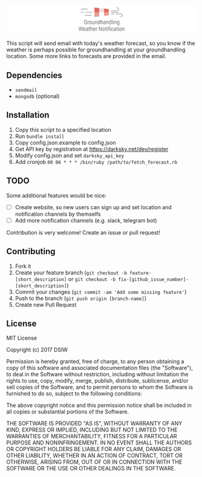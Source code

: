 ![logo](logo.png)

This script will send email with today's weather forecast, so you know if the weather is perhaps possible for
groundhandling at your groundhandling location. Some more links to forecasts are provided in the email.

## Dependencies

* `sendmail`
* `mongodb` (optional)

## Installation

1. Copy this script to a specified location
1. Run `bundle install`
1. Copy config.json.example to config.json
1. Get API key by registration at https://darksky.net/dev/register
1. Modify config.json and set `darksky_api_key`
1. Add cronjob `00 06 * * * /bin/ruby /path/to/fetch_forecast.rb`

## TODO

Some additional features would be nice:

- [ ] Create website, so new users can sign up and set location and notification channels by themselfs
- [ ] Add more notification channels (e.g. slack, telegram bot)

Contribution is very welcome! Create an issue or pull request!

## Contributing

1. Fork it
2. Create your feature branch (`git checkout -b feature-[short_description]` or `git checkout -b fix-[github_issue_number]-[short_description]`)
3. Commit your changes (`git commit -am 'Add some missing feature'`)
4. Push to the branch (`git push origin [branch-name]`)
5. Create new Pull Request

## License

MIT License

Copyright (c) 2017 DSIW

Permission is hereby granted, free of charge, to any person obtaining a copy
of this software and associated documentation files (the "Software"), to deal
in the Software without restriction, including without limitation the rights
to use, copy, modify, merge, publish, distribute, sublicense, and/or sell
copies of the Software, and to permit persons to whom the Software is
furnished to do so, subject to the following conditions:

The above copyright notice and this permission notice shall be included in all
copies or substantial portions of the Software.

THE SOFTWARE IS PROVIDED "AS IS", WITHOUT WARRANTY OF ANY KIND, EXPRESS OR
IMPLIED, INCLUDING BUT NOT LIMITED TO THE WARRANTIES OF MERCHANTABILITY,
FITNESS FOR A PARTICULAR PURPOSE AND NONINFRINGEMENT. IN NO EVENT SHALL THE
AUTHORS OR COPYRIGHT HOLDERS BE LIABLE FOR ANY CLAIM, DAMAGES OR OTHER
LIABILITY, WHETHER IN AN ACTION OF CONTRACT, TORT OR OTHERWISE, ARISING FROM,
OUT OF OR IN CONNECTION WITH THE SOFTWARE OR THE USE OR OTHER DEALINGS IN THE
SOFTWARE.
